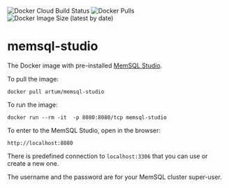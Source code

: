 ![Docker Cloud Build Status](https://img.shields.io/docker/cloud/build/artum/memsql-studio)
![Docker Pulls](https://img.shields.io/docker/pulls/artum/memsql-studio)
![Docker Image Size (latest by date)](https://img.shields.io/docker/image-size/artum/memsql-studio?sort=date)


# memsql-studio
The Docker image with pre-installed [MemSQL Studio](https://docs.memsql.com/v7.1/tools/memsql-studio/memsql-studio-overview/).

To pull the image:
  
    docker pull artum/memsql-studio

To run the image:
    
    docker run --rm -it  -p 8080:8080/tcp memsql-studio

To enter to the MemSQL Studio, open in the browser:
  
    http://localhost:8080

There is predefined connection to `localhost:3306` that you can use or create a new one.

The username and the password are for your MemSQL cluster super-user.
